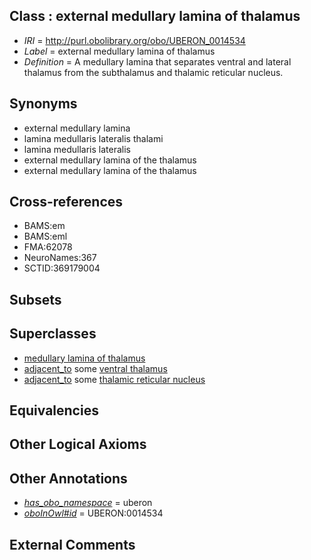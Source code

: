 
## Class : external medullary lamina of thalamus

 * *IRI* = http://purl.obolibrary.org/obo/UBERON_0014534
 * *Label* = external medullary lamina of thalamus
 * *Definition* = A medullary lamina that separates ventral and lateral thalamus from the subthalamus and thalamic reticular nucleus.

## Synonyms

 * external medullary lamina
 * lamina medullaris lateralis thalami
 * lamina medullaris lateralis
 * external medullary lamina of the thalamus
 * external medullary lamina of the thalamus

## Cross-references

 * BAMS:em
 * BAMS:eml
 * FMA:62078
 * NeuroNames:367
 * SCTID:369179004

## Subsets


## Superclasses

 * [medullary lamina of thalamus](../../UBERON/33/UBERON_0014533.md)
 * [adjacent_to](../../RO/20/RO_0002220.md) some [ventral thalamus](../../UBERON/00/UBERON_0001900.md)
 * [adjacent_to](../../RO/20/RO_0002220.md) some [thalamic reticular nucleus](../../UBERON/03/UBERON_0001903.md)

## Equivalencies


## Other Logical Axioms


## Other Annotations

 * *[has_obo_namespace](../../ce/oboInOwl#hasOBONamespace.md)* = uberon
 * *[oboInOwl#id](../../id/oboInOwl#id.md)* = UBERON:0014534

## External Comments

